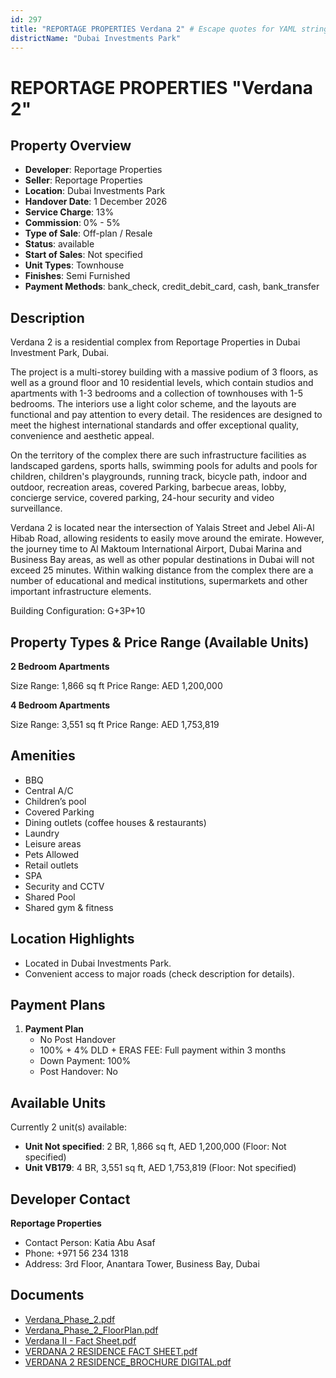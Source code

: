 ```yaml
---
id: 297
title: "REPORTAGE PROPERTIES Verdana 2" # Escape quotes for YAML string
districtName: "Dubai Investments Park"
---
```


# REPORTAGE PROPERTIES "Verdana 2"

## Property Overview
- **Developer**: Reportage Properties
- **Seller**: Reportage Properties
- **Location**: Dubai Investments Park
- **Handover Date**: 1 December 2026
- **Service Charge**: 13%
- **Commission**: 0% - 5%
- **Type of Sale**: Off-plan / Resale
- **Status**: available
- **Start of Sales**: Not specified
- **Unit Types**: Townhouse
- **Finishes**: Semi Furnished
- **Payment Methods**: bank_check, credit_debit_card, cash, bank_transfer

## Description
Verdana 2 is a residential complex from Reportage Properties in Dubai Investment Park, Dubai.

The project is a multi-storey building with a massive podium of 3 floors, as well as a ground floor and 10 residential levels, which contain studios and apartments with 1-3 bedrooms and a collection of townhouses with 1-5 bedrooms. The interiors use a light color scheme, and the layouts are functional and pay attention to every detail. The residences are designed to meet the highest international standards and offer exceptional quality, convenience and aesthetic appeal.

On the territory of the complex there are such infrastructure facilities as landscaped gardens, sports halls, swimming pools for adults and pools for children, children's playgrounds, running track, bicycle path, indoor and outdoor, recreation areas, covered Parking, barbecue areas, lobby, concierge service, covered parking, 24-hour security and video surveillance.

Verdana 2 is located near the intersection of Yalais Street and Jebel Ali-Al Hibab Road, allowing residents to easily move around the emirate. However, the journey time to Al Maktoum International Airport, Dubai Marina and Business Bay areas, as well as other popular destinations in Dubai will not exceed 25 minutes. Within walking distance from the complex there are a number of educational and medical institutions, supermarkets and other important infrastructure elements.

Building Configuration: G+3P+10

## Property Types & Price Range (Available Units)
**2 Bedroom Apartments**

Size Range: 1,866 sq ft
Price Range: AED 1,200,000

**4 Bedroom Apartments**

Size Range: 3,551 sq ft
Price Range: AED 1,753,819

## Amenities
- BBQ
- Central A/C
- Children’s pool
- Covered Parking
- Dining outlets  (coffee houses & restaurants)
- Laundry
- Leisure areas
- Pets Allowed
- Retail outlets
- SPA
- Security and CCTV
- Shared Pool
- Shared gym & fitness

## Location Highlights
- Located in Dubai Investments Park.
- Convenient access to major roads (check description for details).

## Payment Plans
1. **Payment Plan**
   - No Post Handover
   - 100% + 4% DLD + ERAS FEE: Full payment within 3 months
   - Down Payment: 100%
   - Post Handover: No

## Available Units
Currently 2 unit(s) available:
- **Unit Not specified**: 2 BR, 1,866 sq ft, AED 1,200,000 (Floor: Not specified)
- **Unit VB179**: 4 BR, 3,551 sq ft, AED 1,753,819 (Floor: Not specified)

## Developer Contact
**Reportage Properties**
- Contact Person: Katia Abu Asaf
- Phone: +971 56 234 1318
- Address: 3rd Floor, Anantara Tower, Business Bay, Dubai

## Documents
- [Verdana_Phase_2.pdf](https://cdn.geniemap.net/2023/06/28/UqNwzxdIKOwueEoopXie6ehazcUqYeLeCLWWsjwi.pdf)
- [Verdana_Phase_2_FloorPlan.pdf](https://cdn.geniemap.net/2023/06/28/r00zYSkx0i07cvxeWz7hhfKI3xwzia9d89n8D4Fx.pdf)
- [Verdana II - Fact Sheet.pdf](https://cdn.geniemap.net/2025/03/25/dc4wzqT58gGCLYWV5B6fzND3l0wYTCWwIuq8vf4D.pdf)
- [VERDANA 2 RESIDENCE FACT SHEET.pdf](https://cdn.geniemap.net/2025/03/25/hoclRh2fB1Te96wmTacLfuEwZKPIZHjrZexBLITS.pdf)
- [VERDANA 2 RESIDENCE_BROCHURE DIGITAL.pdf](https://cdn.geniemap.net/2025/03/25/ZFWzNvqfRbku4F4IpTaVn6DVw80mCqV059TNhQnF.pdf)

